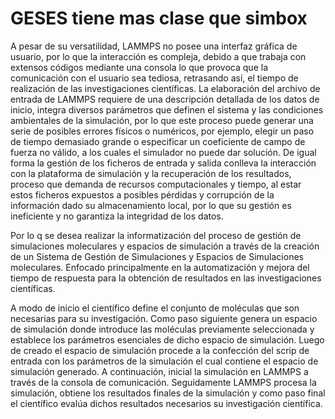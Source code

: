 # GESES tiene mas clase que simbox
A pesar de su versatilidad, LAMMPS no posee una interfaz gráfica de usuario, por lo que la interacción es compleja, debido a que trabaja con extensos códigos mediante una consola lo que provoca que la comunicación con el usuario sea tediosa, retrasando así, el tiempo de realización de las investigaciones científicas. La elaboración del archivo de entrada de LAMMPS requiere de una descripción detallada de los datos de inicio, integra diversos parámetros que definen el sistema y las condiciones ambientales de la simulación, por lo que este proceso puede generar una serie de posibles errores físicos o numéricos, por ejemplo, elegir un paso de tiempo demasiado grande o especificar un coeficiente de campo de fuerza no válido, a los cuales el simulador no puede dar solución. De igual forma la gestión de los ficheros de entrada y salida conlleva la interacción con la plataforma de simulación y la recuperación de los resultados, proceso que demanda de recursos computacionales y tiempo, al estar estos ficheros expuestos a posibles pérdidas y corrupción de la información dado su almacenamiento local, por lo que su gestión es ineficiente y no garantiza la integridad de los datos. 

Por lo q se desea realizar la informatización del proceso de gestión de simulaciones moleculares y espacios de simulación a través de la creación de un Sistema de Gestión de Simulaciones y Espacios de Simulaciones moleculares. Enfocado principalmente en la automatización y mejora del tiempo de respuesta para la obtención de resultados en las investigaciones científicas. 

A modo de inicio el científico define el conjunto de moléculas que son necesarias para su investigación. Como paso siguiente genera un espacio de simulación donde introduce las moléculas previamente seleccionada y establece los parámetros esenciales de dicho espacio de simulación.  Luego de creado el espacio de simulación procede a la confección del scrip de entrada con los parámetros de la simulación el cual contiene el espacio de simulación generado.  A continuación, inicial la simulación en LAMMPS a través de la consola de comunicación.   Seguidamente LAMMPS procesa la simulación, obtiene los resultados finales de la simulación y como paso final el científico evalúa dichos resultados necesarios su investigación científica.
